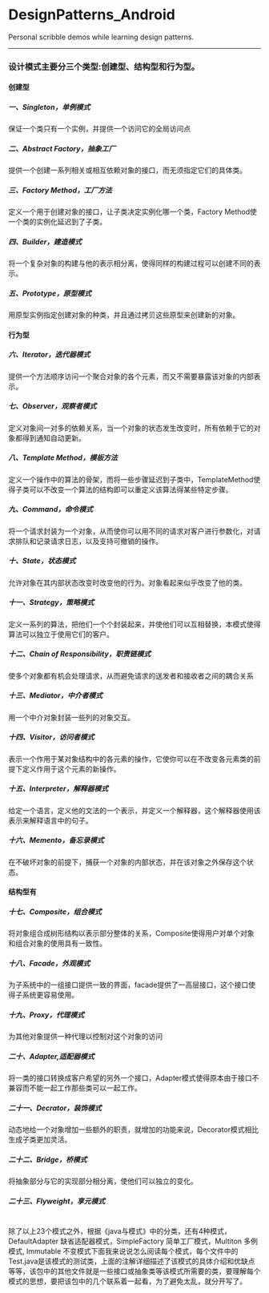 DesignPatterns_Android
======================

Personal scribble demos while learning design patterns.

------------------

### 设计模式主要分三个类型:创建型、结构型和行为型。
 
#### 创建型 <br/>
##### 一、Singleton，单例模式 <br/>
保证一个类只有一个实例，并提供一个访问它的全局访问点 <br/>
##### 二、Abstract Factory，抽象工厂 <br/>
提供一个创建一系列相关或相互依赖对象的接口，而无须指定它们的具体类。<br/>
##### 三、Factory Method，工厂方法  <br/>
定义一个用于创建对象的接口，让子类决定实例化哪一个类，Factory Method使一个类的实例化延迟到了子类。<br/>
##### 四、Builder，建造模式 <br/>
将一个复杂对象的构建与他的表示相分离，使得同样的构建过程可以创建不同的表示。<br/>
##### 五、Prototype，原型模式  <br/>
用原型实例指定创建对象的种类，并且通过拷贝这些原型来创建新的对象。<br/>
#### 行为型 <br/>
##### 六、Iterator，迭代器模式  <br/>
提供一个方法顺序访问一个聚合对象的各个元素，而又不需要暴露该对象的内部表示。<br/>
##### 七、Observer，观察者模式  <br/>
定义对象间一对多的依赖关系，当一个对象的状态发生改变时，所有依赖于它的对象都得到通知自动更新。<br/>
##### 八、Template Method，模板方法 <br/>
定义一个操作中的算法的骨架，而将一些步骤延迟到子类中，TemplateMethod使得子类可以不改变一个算法的结构即可以重定义该算法得某些特定步骤。<br/>
##### 九、Command，命令模式  <br/>
将一个请求封装为一个对象，从而使你可以用不同的请求对客户进行参数化，对请求排队和记录请求日志，以及支持可撤销的操作。<br/>
##### 十、State，状态模式 <br/>
允许对象在其内部状态改变时改变他的行为。对象看起来似乎改变了他的类。<br/>
##### 十一、Strategy，策略模式 <br/>
定义一系列的算法，把他们一个个封装起来，并使他们可以互相替换，本模式使得算法可以独立于使用它们的客户。<br/>
##### 十二、Chain of Responsibility，职责链模式 <br/>
使多个对象都有机会处理请求，从而避免请求的送发者和接收者之间的耦合关系 <br/>
##### 十三、Mediator，中介者模式 <br/>
用一个中介对象封装一些列的对象交互。 <br/>
##### 十四、Visitor，访问者模式 <br/>
表示一个作用于某对象结构中的各元素的操作，它使你可以在不改变各元素类的前提下定义作用于这个元素的新操作。<br/>
##### 十五、Interpreter，解释器模式 <br/>
给定一个语言，定义他的文法的一个表示，并定义一个解释器，这个解释器使用该表示来解释语言中的句子。<br/>
##### 十六、Memento，备忘录模式 <br/>
在不破坏对象的前提下，捕获一个对象的内部状态，并在该对象之外保存这个状态。<br/>
#### 结构型有 <br/>
##### 十七、Composite，组合模式 <br/>
将对象组合成树形结构以表示部分整体的关系，Composite使得用户对单个对象和组合对象的使用具有一致性。<br/>
##### 十八、Facade，外观模式 <br/>
为子系统中的一组接口提供一致的界面，facade提供了一高层接口，这个接口使得子系统更容易使用。<br/>
##### 十九、Proxy，代理模式 <br/>
为其他对象提供一种代理以控制对这个对象的访问 <br/>
##### 二十、Adapter,适配器模式 <br/>
将一类的接口转换成客户希望的另外一个接口，Adapter模式使得原本由于接口不兼容而不能一起工作那些类可以一起工作。<br/>
##### 二十一、Decrator，装饰模式 <br/>
动态地给一个对象增加一些额外的职责，就增加的功能来说，Decorator模式相比生成子类更加灵活。<br/>
##### 二十二、Bridge，桥模式 <br/>
将抽象部分与它的实现部分相分离，使他们可以独立的变化。<br/>
##### 二十三、Flyweight，享元模式 <br/>
<br/>  除了以上23个模式之外，根据《java与模式》中的分类，还有4种模式，DefaultAdapter 缺省适配器模式，SimpleFactory 简单工厂模式，Multiton 多例模式, Immutable 不变模式下面我来说说怎么阅读每个模式，每个文件中的Test.java是该模式的测试类，上面的注解详细描述了该模式的具体介绍和优缺点等等，该包中的其他文件就是一些接口或抽象类等该模式所需要的类，要理解每个模式的思想，要把该包中的几个联系着一起看，为了避免太乱，就分开写了。
